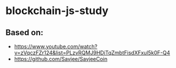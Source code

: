 # blockchain-js-study

## Based on:
* https://www.youtube.com/watch?v=zVqczFZr124&list=PLzvRQMJ9HDiTqZmbtFisdXFxul5k0F-Q4
* https://github.com/Savjee/SavjeeCoin
